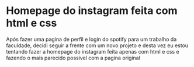 # Homepage do instagram feita com html e css
Após fazer uma pagina de perfil e login do spotify para um trabalho da faculdade, decidi seguir a frente com um novo projeto e desta vez eu estou tentando fazer a homepage do instagram feita apenas com html e css e fazendo o mais parecido possivel com a pagina original
